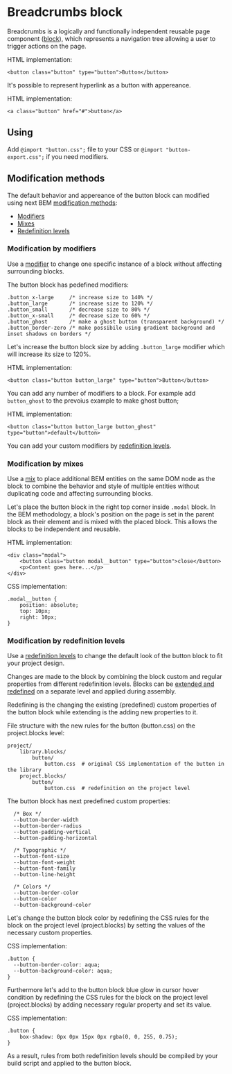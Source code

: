 # Breadcrumbs block

Breadcrumbs is a logically and functionally independent reusable page component ([block](https://en.bem.info/methodology/key-concepts/#block)), which represents a navigation tree allowing a user to trigger actions on the page.

HTML implementation:

```
<button class="button" type="button">Button</button>
```

It's possible to represent hyperlink as a button with appereance.

HTML implementation:

```
<a class="button" href="#">button</a>
```
## Using

Add `@import "button.css";` file to your CSS or `@import "button-export.css";` if you need modifiers.

## Modification methods

The default behavior and appereance of the button block can modified using next BEM [modification methods](https://en.bem.info/methodology/block-modification/):

*   [Modifiers](https://en.bem.info/methodology/block-modification/#using-a-modifier-to-change-a-block)
*   [Mixes](https://en.bem.info/methodology/block-modification/#using-a-mix-to-change-a-block)
*   [Redefinition levels](https://en.bem.info/methodology/block-modification/#using-redefinition-levels-to-change-a-block)

### Modification by modifiers

Use a [modifier](https://en.bem.info/methodology/block-modification/#using-a-modifier-to-change-a-block) to change one specific instance of a block without affecting surrounding blocks.

The button block has pedefined modifiers:

```
.button_x-large     /* increase size to 140% */
.button_large       /* increase size to 120% */
.button_small       /* decrease size to 80% */
.button_x-small     /* decrease size to 60% */
.button_ghost       /* make a ghost button (transparent background) */
.button_border-zero /* make possibile using gradient background and inset shadows on borders */
```

Let's increase the button block size by adding `.button_large` modifier which will increase its size to 120%.

HTML implementation:

```
<button class="button button_large" type="button">Button</button>
```

You can add any number of modifiers to a block. For example add `button_ghost` to the prevoius example to make ghost button;

HTML implementation:

```
<button class="button button_large button_ghost" type="button">default</button>
```

You can add your custom modifiers by [redefinition levels](#Modification%20by%20redefinition%20levels).

### Modification by mixes

Use a [mix](https://en.bem.info/methodology/block-modification/#using-a-mix-to-change-a-block) to place additional BEM entities on the same DOM node as the block to combine the behavior and style of multiple entities without duplicating code and affecting surrounding blocks.

Let's place the button block in the right top corner inside `.modal` block. In the BEM methodology, a block's position on the page is set in the parent block as their element and is mixed with the placed block. This allows the blocks to be independent and reusable.

HTML implementation:

```
<div class="modal">
    <button class="button modal__button" type="button">close</button>
    <p>Content goes here...</p>
</div>
```

CSS implementation:

```
.modal__button {
    position: absolute;
    top: 10px;
    right: 10px;
}
```

### Modification by redefinition levels

Use a [redefinition levels](https://ru.bem.info/methodology/redefinition-levels) to change the default look of the button block to fit your project design.

Changes are made to the block by combining the block custom and regular properties from different redefinition levels. Blocks can be [extended and redefined](https://en.bem.info/methodology/redefinition-levels/#changing-the-block-implementation) on a separate level and applied during assembly.

Redefining is the changing the existing (predefined) custom properties of the button block while extending is the adding new properties to it.

File structure with the new rules for the button (button.css) on the project.blocks level:

```
project/
    library.blocks/
        button/
            button.css  # original CSS implementation of the button in the library
    project.blocks/
        button/
            button.css  # redefinition on the project level
```

The button block has next predefined custom properties:

```
  /* Box */
  --button-border-width
  --button-border-radius
  --button-padding-vertical
  --button-padding-horizontal

  /* Typographic */
  --button-font-size
  --button-font-weight
  --button-font-family
  --button-line-height

  /* Colors */
  --button-border-color
  --button-color
  --button-background-color
```

Let's change the button block color by redefining the CSS rules for the block on the project level (project.blocks) by setting the values of the necessary custom properties.

CSS implementation:

```
.button {
  --button-border-color: aqua;
  --button-background-color: aqua;
}
```

Furthermore let's add to the button block blue glow in cursor hover condition by redefining the CSS rules for the block on the project level (project.blocks) by adding necessary regular property and set its value.

CSS implementation:

```
.button {
    box-shadow: 0px 0px 15px 0px rgba(0, 0, 255, 0.75);
}
```

As a result, rules from both redefinition levels should be compiled by your build script and applied to the button block.
